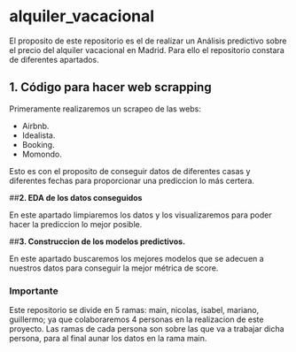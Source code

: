 # alquiler_vacacional

El proposito de este repositorio es el de realizar un Análisis predictivo sobre el precio del alquiler vacacional en Madrid. Para ello el repositorio constara de diferentes apartados.

## **1. Código para hacer web scrapping**

Primeramente realizaremos un scrapeo de las webs:
- Airbnb.
- Idealista.
- Booking.
- Momondo.

Esto es con el proposito de conseguir datos de diferentes casas y diferentes fechas para proporcionar una prediccion lo más certera.

##**2. EDA de los datos conseguidos**

En este apartado limpiaremos los datos y los visualizaremos para poder hacer la prediccion lo mejor posible.

##**3. Construccion de los modelos predictivos.**

En este apartado buscaremos los mejores modelos que se adecuen a nuestros datos para conseguir la mejor métrica de score.

### **Importante**

Este repositorio se divide en 5 ramas: main, nicolas, isabel, mariano, guillermo; ya que colaboraremos 4 personas en la realizacion de este proyecto. Las ramas de cada persona son sobre las que va a trabajar dicha persona, para al final aunar los datos en la rama main.

